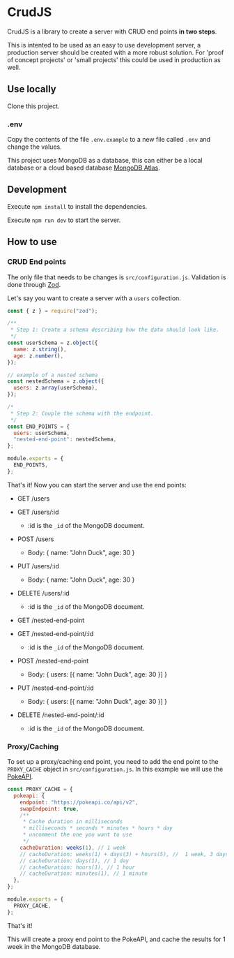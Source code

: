 # CrudJS

CrudJS is a library to create a server with CRUD end points **in two steps**.

This is intented to be used as an easy to use development server, a production server should be created with a more robust solution.
For 'proof of concept projects' or 'small projects' this could be used in production as well.

## Use locally

Clone this project.

### .env

Copy the contents of the file `.env.example` to a new file called `.env` and change the values.

This project uses MongoDB as a database, this can either be a local database or a cloud based database [MongoDB Atlas](https://www.mongodb.com/atlas/database).

## Development

Execute `npm install` to install the dependencies.

Execute `npm run dev` to start the server.

## How to use

### CRUD End points

The only file that needs to be changes is `src/configuration.js`.
Validation is done through [Zod](https://github.com/colinhacks/zod).

Let's say you want to create a server with a `users` collection.

```js
const { z } = require("zod");

/**
 * Step 1: Create a schema describing how the data should look like.
 */
const userSchema = z.object({
  name: z.string(),
  age: z.number(),
});

// example of a nested schema
const nestedSchema = z.object({
  users: z.array(userSchema),
});

/*
 * Step 2: Couple the schema with the endpoint.
 */
const END_POINTS = {
  users: userSchema,
  "nested-end-point": nestedSchema,
};

module.exports = {
  END_POINTS,
};
```

That's it! Now you can start the server and use the end points:

- GET /users
- GET /users/:id

  - :id is the `_id` of the MongoDB document.

- POST /users

  - Body: { name: "John Duck", age: 30 }

- PUT /users/:id

  - Body: { name: "John Duck", age: 30 }

- DELETE /users/:id

  - :id is the `_id` of the MongoDB document.

- GET /nested-end-point
- GET /nested-end-point/:id

  - :id is the `_id` of the MongoDB document.

- POST /nested-end-point

  - Body: { users: [{ name: "John Duck", age: 30 }] }

- PUT /nested-end-point/:id

  - Body: { users: [{ name: "John Duck", age: 30 }] }

- DELETE /nested-end-point/:id

  - :id is the `_id` of the MongoDB document.

### Proxy/Caching

To set up a proxy/caching end point, you need to add the end point to the `PROXY_CACHE` object in `src/configuration.js`.
In this example we will use the [PokeAPI](https://pokeapi.co/).

```js
const PROXY_CACHE = {
  pokeapi: {
    endpoint: "https://pokeapi.co/api/v2",
    swapEndpoint: true,
    /**
     * Cache duration in milliseconds
     * milliseconds * seconds * minutes * hours * day
     * uncomment the one you want to use
     */
    cacheDuration: weeks(1), // 1 week
    // cacheDuration: weeks(1) + days(3) + hours(5), //  1 week, 3 days, 5 hours
    // cacheDuration: days(1), // 1 day
    // cacheDuration: hours(1), // 1 hour
    // cacheDuration: minutes(1), // 1 minute
  },
};

module.exports = {
  PROXY_CACHE,
};
```

That's it!

This will create a proxy end point to the PokeAPI, and cache the results for 1 week in the MongoDB database.